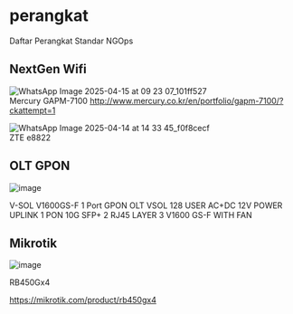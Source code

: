 # perangkat
Daftar Perangkat Standar NGOps

## NextGen Wifi

![WhatsApp Image 2025-04-15 at 09 23 07_101ff527](https://github.com/user-attachments/assets/3d16247d-c0a3-4c98-97d7-9ba3e791d76b)  
Mercury GAPM-7100
http://www.mercury.co.kr/en/portfolio/gapm-7100/?ckattempt=1

![WhatsApp Image 2025-04-14 at 14 33 45_f0f8cecf](https://github.com/user-attachments/assets/7753e9ee-26a9-41ba-bc4c-667574e9623d)  
ZTE e8822

## OLT GPON

![image](https://github.com/user-attachments/assets/a17bedca-a422-445e-8a71-79f44a801f59)

V-SOL V1600GS-F 1 Port GPON OLT VSOL 128 USER AC+DC 12V POWER UPLINK 1 PON 10G SFP+ 2 RJ45 LAYER 3 V1600 GS-F WITH FAN

## Mikrotik

![image](https://github.com/user-attachments/assets/86b2f4ff-907c-4c52-a2ff-9b39d05e2f1d)

RB450Gx4

https://mikrotik.com/product/rb450gx4
